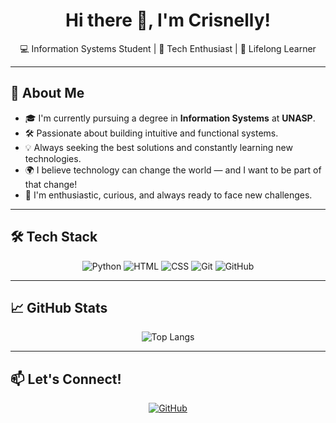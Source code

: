 <h1 align="center">Hi there 👋, I'm Crisnelly!</h1>
<p align="center">
  💻 Information Systems Student | 🔧 Tech Enthusiast | 🌱 Lifelong Learner
</p>

---

## 🚀 About Me

- 🎓 I'm currently pursuing a degree in **Information Systems** at **UNASP**.  
- 🛠️ Passionate about building intuitive and functional systems.  
- 💡 Always seeking the best solutions and constantly learning new technologies.  
- 🌍 I believe technology can change the world — and I want to be part of that change!  
- 💬 I'm enthusiastic, curious, and always ready to face new challenges.

---

## 🛠️ Tech Stack

<div align="center">

![Python](https://skillicons.dev/icons?i=python)
![HTML](https://skillicons.dev/icons?i=html)
![CSS](https://skillicons.dev/icons?i=css)
![Git](https://skillicons.dev/icons?i=git)
![GitHub](https://skillicons.dev/icons?i=github)

</div>

---

## 📈 GitHub Stats

<div align="center">

![Top Langs](https://github-readme-stats.vercel.app/api/top-langs/?username=Crisnelly&layout=compact&theme=default&card_width=300)

</div>

---

## 📫 Let's Connect!

<p align="center">
  <a href="https://github.com/Crisnelly" target="_blank">
    <img src="https://img.shields.io/badge/GitHub-181717?style=for-the-badge&logo=github&logoColor=white" alt="GitHub">
  </a>
  <!-- Aqui você pode adicionar LinkedIn ou outras redes se quiser -->
</p>
